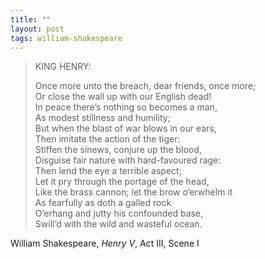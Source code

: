 ```yaml
---
title: ""
layout: post
tags: william-shakespeare
---
```


> KING HENRY:
> 
> Once more unto the breach, dear friends, once more;  
> Or close the wall up with our English dead!  
> In peace there’s nothing so becomes a man,  
> As modest stillness and humility;  
> But when the blast of war blows in our ears,  
> Then imitate the action of the tiger:  
> Stiffen the sinews, conjure up the blood,  
> Disguise fair nature with hard-favoured rage:  
> Then lend the eye a terrible aspect;  
> Let it pry through the portage of the head,  
> Like the brass cannon; let the brow o’erwhelm it  
> As fearfully as doth a galled rock  
> O’erhang and jutty his confounded base,  
> Swill’d with the wild and wasteful ocean.  


William Shakespeare, _Henry V_, Act III, Scene I

